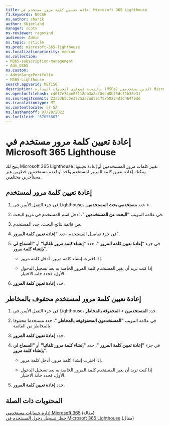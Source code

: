 ```yaml
---
title: إعادة تعيين كلمة مرور مستخدم في Microsoft 365 Lighthouse
f1.keywords: NOCSH
ms.author: sharik
author: SKjerland
manager: scotv
ms-reviewer: ragovind
audience: Admin
ms.topic: article
ms.prod: microsoft-365-lighthouse
ms.localizationpriority: medium
ms.collection:
- M365-subscription-management
- Adm_O365
ms.custom:
- AdminSurgePortfolio
- M365-Lighthouse
search.appverid: MET150
description: بالنسبة لموفري الخدمات المدارة (MSPs) الذين يستخدمون Microsoft 365 Lighthouse، تعرف على كيفية إعادة تعيين كلمة مرور لمستخدم واحد أو لمستخدمين متعددين معرضين للمخاطر عبر مستأجرين مختلفين.
ms.openlocfilehash: c46f7e744e06118eb3a8cf8dc48bf5dcf1b36e31
ms.sourcegitcommit: 23a53b5c5e372a2a7ad5e175850224d3d464f6dd
ms.translationtype: MT
ms.contentlocale: ar-SA
ms.lasthandoff: 07/28/2022
ms.locfileid: "67055867"
---
```

# <a name="reset-a-user-password-in-microsoft-365-lighthouse"></a>إعادة تعيين كلمة مرور مستخدم في Microsoft 365 Lighthouse

يتيح لك Microsoft 365 Lighthouse تغيير كلمات مرور المستخدمين أو إعادة تعيينها. يمكنك إعادة تعيين كلمة المرور لمستخدم واحد أو لعدة مستخدمين خطرين عبر مستأجرين مختلفين.

## <a name="reset-a-password-for-a-user"></a>إعادة تعيين كلمة مرور لمستخدم

1. في جزء التنقل الأيمن في Lighthouse، حدد **مستخدمي بحث المستخدمين** > .

2. في علامة التبويب **"البحث عن المستخدمين** "، أدخل اسم المستخدم في مربع البحث.

3. من قائمة نتائج البحث، حدد المستخدم.

4. في جزء تفاصيل المستخدم، حدد **"إعادة تعيين كلمة المرور**".

5. في جزء **"إعادة تعيين كلمة المرور** "، حدد **"إنشاء كلمة مرور تلقائيا"** أو **"السماح لي بإنشاء كلمة مرور**".

    - إذا اخترت إنشاء كلمة مرور، أدخل كلمة مرور.

    - إذا كنت تريد أن يغير المستخدم كلمة المرور الخاصة به بعد تسجيل الدخول الأول، فحدد خانة الاختيار.

6. حدد **إعادة تعيين كلمة المرور**.

## <a name="reset-a-password-for-a-risky-user"></a>إعادة تعيين كلمة مرور لمستخدم محفوف بالمخاطر

1. في جزء التنقل الأيمن في Lighthouse، حدد **المستخدمين** > **المحفوفة بالمخاطر**.

2. في علامة التبويب **"المستخدمون المحفوفوفة بالمخاطر** "، حدد مستخدما محفوفا بالمخاطر من القائمة.

3. حدد **إعادة تعيين كلمة المرور**.

4. في جزء **"إعادة تعيين كلمة المرور** "، حدد **"إنشاء كلمة مرور تلقائيا"** أو **"السماح لي بإنشاء كلمة مرور**".

   - إذا اخترت إنشاء كلمة مرور، أدخل كلمة مرور.

   - إذا كنت تريد أن يغير المستخدم كلمة المرور الخاصة به بعد تسجيل الدخول الأول، فحدد خانة الاختيار.

5. حدد **إعادة تعيين كلمة المرور**.

## <a name="related-content"></a>المحتويات ذات الصلة

[إدارة حسابات مستخدمي Microsoft 365](../enterprise/manage-microsoft-365-accounts.md) (مقالة)\
[حظر تسجيل دخول المستخدم في Microsoft 365 Lighthouse](m365-lighthouse-block-user-signin.md) (مقال)
